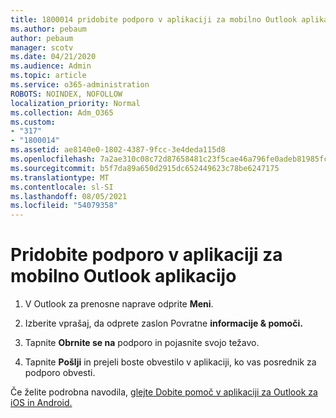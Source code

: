 ```yaml
---
title: 1800014 pridobite podporo v aplikaciji za mobilno Outlook aplikacijo
ms.author: pebaum
author: pebaum
manager: scotv
ms.date: 04/21/2020
ms.audience: Admin
ms.topic: article
ms.service: o365-administration
ROBOTS: NOINDEX, NOFOLLOW
localization_priority: Normal
ms.collection: Adm_O365
ms.custom:
- "317"
- "1800014"
ms.assetid: ae8140e0-1802-4387-9fcc-3e4deda115d8
ms.openlocfilehash: 7a2ae310c08c72d87658481c23f5cae46a796fe0adeb81985fc333343326d256
ms.sourcegitcommit: b5f7da89a650d2915dc652449623c78be6247175
ms.translationtype: MT
ms.contentlocale: sl-SI
ms.lasthandoff: 08/05/2021
ms.locfileid: "54079358"
---
```

# <a name="get-in-app-support-for-the-outlook-mobile-app"></a>Pridobite podporo v aplikaciji za mobilno Outlook aplikacijo

1. V Outlook za prenosne naprave odprite **Meni**.

2. Izberite vprašaj, da odprete zaslon Povratne **informacije &amp; pomoči.**

3. Tapnite **Obrnite se na** podporo in pojasnite svojo težavo.

4. Tapnite **Pošlji** in prejeli boste obvestilo v aplikaciji, ko vas posrednik za podporo obvesti.

Če želite podrobna navodila, [glejte Dobite pomoč v aplikaciji za Outlook za iOS in Android.](https://support.office.com/article/218a22d1-9fa5-4889-b689-de1c63493243.aspx#ID0EAABAAA=Contact_Support)
